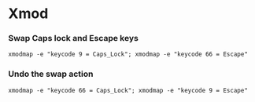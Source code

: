 # Xmod 

### Swap Caps lock and Escape keys
```
xmodmap -e "keycode 9 = Caps_Lock"; xmodmap -e "keycode 66 = Escape"

```

### Undo the swap action

```
xmodmap -e "keycode 66 = Caps_Lock"; xmodmap -e "keycode 9 = Escape"

```

